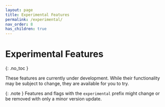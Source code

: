 ```yaml
---
layout: page
title: Experimental Features
permalink: /experimental/
nav_order: 8
has_children: true
---
```


# Experimental Features

{: .no_toc }

These features are currently under development. While their functionality may be subject to change, they are available for you to try.

{: .note }
Features and flags with the `experimental` prefix might change or be removed with only a minor version update.
